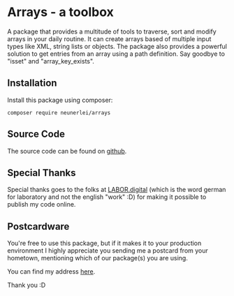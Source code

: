 # Arrays - a toolbox
A package that provides a multitude of tools to traverse, sort and modify arrays in your daily routine.
It can create arrays based of multiple input types like XML, string lists or objects. The package also provides a 
powerful solution to get entries from an array using a path definition. Say goodbye to "isset" and "array_key_exists".

## Installation
Install this package using composer:

```
composer require neunerlei/arrays
```

## Source Code
The source code can be found on [github](https://github.com/Neunerlei/arrays).

## Special Thanks
Special thanks goes to the folks at [LABOR.digital](https://labor.digital/) (which is the word german for laboratory and not the english "work" :D) for making it possible to publish my code online.

## Postcardware
You're free to use this package, but if it makes it to your production environment I highly appreciate you sending me a postcard from your hometown, mentioning which of our package(s) you are using.

You can find my address [here](https://www.neunerlei.eu/). 

Thank you :D 
